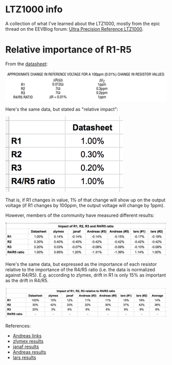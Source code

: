 # LTZ1000 info

A collection of what I've learned about the LTZ1000, mostly from the epic thread on the EEVBlog forum: [Ultra Precision Reference LTZ1000](http://www.eevblog.com/forum/metrology/ultra-precision-reference-ltz1000/).

# Relative importance of R1-R5

From the [datasheet](/media/LTZ1000.pdf):

![](/media/datasheet-resistors-impact.png)

Here's the same data, but stated as "relative impact":

![](/media/resistors-table-1.png)

That is, if R1 changes in value, 1% of that change will show up on the output voltage (if R1 changes by 100ppm, the output voltage will change by 1ppm).

However, members of the community have measured different results:

![](/media/resistors-table-2.png)

Here's the same data, but expressed as the importance of each resistor relative to the importance of the R4/R5 ratio (i.e. the data is normalized against R4/R5).  E.g. according to zlymex, drift in R1 is only 15% as important as the drift in R4/R5.

![](/media/resistors-table-3.png)

References:
- [Andreas links](https://www.eevblog.com/forum/metrology/resistor-set-for-ltz1000-positive-standard-7v-circuit/)
- [zlymex results](https://www.febo.com/pipermail/volt-nuts/2011-October/001299.html)
- [janaf results](https://www.eevblog.com/forum/metrology/ultra-precision-reference-ltz1000/msg439908/#msg439908)
- [Andreas results](https://www.eevblog.com/forum/metrology/ultra-precision-reference-ltz1000/msg833226/#msg833226)
- [lars results](https://www.eevblog.com/forum/metrology/ultra-precision-reference-ltz1000/msg656529/#msg656529)
